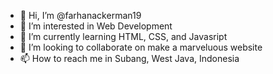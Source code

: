 - 👋 Hi, I’m @farhanackerman19
- 👀 I’m interested in Web Development
- 🌱 I’m currently learning HTML, CSS, and Javasript
- 💞️ I’m looking to collaborate on make a marveluous website
- 📫 How to reach me in Subang, West Java, Indonesia

<!---
farhanackerman19/farhanackerman19 is a ✨ special ✨ repository because its `README.md` (this file) appears on your GitHub profile.
You can click the Preview link to take a look at your changes.
--->
